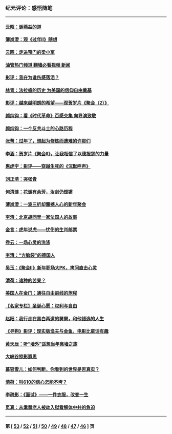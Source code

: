 ### 纪元评论：感悟随笔
---
#### [云昭：谢燕益的道](../../pages/nsc1035/n13607391.md?03050330) 
#### [簿岚澄：观《过年Ⅱ》随想](../../pages/nsc1035/n13606884.md?03050330) 
#### [云昭：走进窄门的梁小军](../../pages/nsc1035/n13605425.md?03050330) 
#### [油管热门频道 翻墙必看视频 新闻](ok?03050330)
#### [影评：我在为谁伤感落泪？](../../pages/nsc1035/n13594614.md?03050330) 
#### [林青：法拉盛的历史 为美国的信仰自由奠基](../../pages/nsc1035/n13593675.md?03050330) 
#### [影评：越来越明朗的希望——观贺岁片《聚会（2）》](../../pages/nsc1035/n13580867.md?03050330) 
#### [颜纯钩：看《时代革命》百感交集 向导演致敬](../../pages/nsc1035/n13574843.md?03050330) 
#### [颜纯钩﻿：一个反共斗士的心路历程](../../pages/nsc1035/n13553725.md?03050330) 
#### [张菁：过年了，想起为修炼而遭难的许那们](../../pages/nsc1035/n13543871.md?03050330) 
#### [李涵：贺岁片《聚会Ⅱ》，让我相信了以德报怨的力量](../../pages/nsc1035/n13530032.md?03050330) 
#### [惠虎宇：影评——穿越生死的《沉默呼声》](../../pages/nsc1035/n13516514.md?03050330) 
#### [刘正清：哭张青](../../pages/nsc1035/n13509328.md?03050330) 
#### [何清涟：花谢有余芳，汝剑仍铿锵](../../pages/nsc1035/n13507378.md?03050330) 
#### [薄岚澄：一波三折却震撼人心的新年聚会](../../pages/nsc1035/n13506511.md?03050330) 
#### [李清：北京胡同里一家法国人的故事](../../pages/nsc1035/n13502266.md?03050330) 
#### [金言：虎年说虎——忧伤的生肖邮票](../../pages/nsc1035/n13500542.md?03050330) 
#### [卷云：一场心灵的洗涤](../../pages/nsc1035/n13499041.md?03050330) 
#### [李清：“方脑袋”的德国人](../../pages/nsc1035/n13486826.md?03050330) 
#### [吴玉：《聚会Ⅱ》新年职场大PK，拷问直击心灵](../../pages/nsc1035/n13482329.md?03050330) 
#### [清荷：谁种的苦果？](../../pages/nsc1035/n13470084.md?03050330) 
#### [美国人在金门：通往自由前线的旅程](../../pages/nsc1035/n13453438.md?03050330) 
#### [【名家专栏】圣诞心愿：权利与自由](../../pages/nsc1035/n13453241.md?03050330) 
#### [赵阳：我行走在黑白两道的舅舅，和他错选的人生](../../pages/nsc1035/n13438837.md?03050330) 
#### [《寻狗》影评：现实版渔夫与金鱼，电影比童话有趣](../../pages/nsc1035/n13389805.md?03050330) 
#### [黄天辰：听“墙外”遥想当年离墙之旅](../../pages/nsc1035/n13377229.md?03050330) 
#### [大峡谷掠影遐思](../../pages/nsc1035/n13354743.md?03050330) 
#### [慕容雪儿：如何判断，你看到的世界是否真实？](../../pages/nsc1035/n13332569.md?03050330) 
#### [清荷：叫610的信心怎能不垮？](../../pages/nsc1035/n13304848.md?03050330) 
#### [李疏影：《面试》——一件衣服，改变一生](../../pages/nsc1035/n13292494.md?03050330) 
#### [觅真：从耄耋老人被劫入狱看解体中共的急迫](../../pages/nsc1035/n13284545.md?03050330) 

---
#### 第 [ [53](./53.md?03050330) / [52](./52.md?03050330) / [51](./51.md?03050330) / [50](./50.md?03050330) / [49](./49.md?03050330) / [48](./48.md?03050330) / [47](./47.md?03050330) / [46](./46.md?03050330) ] 页
